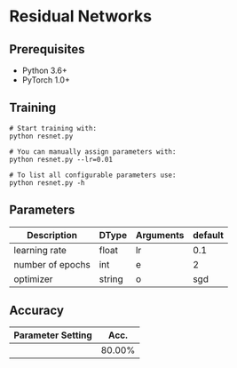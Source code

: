 # Residual Networks

## Prerequisites
- Python 3.6+
- PyTorch 1.0+

## Training
```
# Start training with: 
python resnet.py

# You can manually assign parameters with: 
python resnet.py --lr=0.01

# To list all configurable parameters use: 
python resnet.py -h
```
## Parameters
| Description | DType       | Arguments  | default | 
| ----------- | ----------- | ---------- | ------- | 
| learning rate    | float  | lr         | 0.1 | 
| number of epochs | int    | e          | 2   | 
| optimizer        | string | o          | sgd | 

## Accuracy
| Parameter Setting | Acc.        |
| ----------------- | ----------- |
|   <test>          |  80.00%     |
